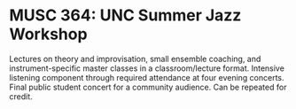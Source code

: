 # MUSC 364: UNC Summer Jazz Workshop

Lectures on theory and improvisation, small ensemble coaching, and instrument-specific master classes in a classroom/lecture format. Intensive listening component through required attendance at four evening concerts. Final public student concert for a community audience. Can be repeated for credit.